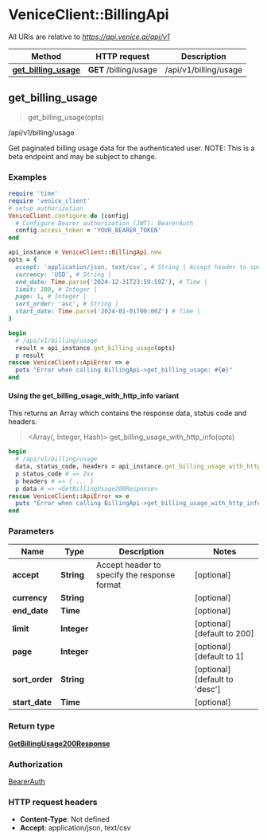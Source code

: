 # VeniceClient::BillingApi

All URIs are relative to *https://api.venice.ai/api/v1*

| Method | HTTP request | Description |
| ------ | ------------ | ----------- |
| [**get_billing_usage**](BillingApi.md#get_billing_usage) | **GET** /billing/usage | /api/v1/billing/usage |


## get_billing_usage

> <GetBillingUsage200Response> get_billing_usage(opts)

/api/v1/billing/usage

Get paginated billing usage data for the authenticated user. NOTE: This is a beta endpoint and may be subject to change.

### Examples

```ruby
require 'time'
require 'venice_client'
# setup authorization
VeniceClient.configure do |config|
  # Configure Bearer authorization (JWT): BearerAuth
  config.access_token = 'YOUR_BEARER_TOKEN'
end

api_instance = VeniceClient::BillingApi.new
opts = {
  accept: 'application/json, text/csv', # String | Accept header to specify the response format
  currency: 'USD', # String | 
  end_date: Time.parse('2024-12-31T23:59:59Z'), # Time | 
  limit: 200, # Integer | 
  page: 1, # Integer | 
  sort_order: 'asc', # String | 
  start_date: Time.parse('2024-01-01T00:00Z') # Time | 
}

begin
  # /api/v1/billing/usage
  result = api_instance.get_billing_usage(opts)
  p result
rescue VeniceClient::ApiError => e
  puts "Error when calling BillingApi->get_billing_usage: #{e}"
end
```

#### Using the get_billing_usage_with_http_info variant

This returns an Array which contains the response data, status code and headers.

> <Array(<GetBillingUsage200Response>, Integer, Hash)> get_billing_usage_with_http_info(opts)

```ruby
begin
  # /api/v1/billing/usage
  data, status_code, headers = api_instance.get_billing_usage_with_http_info(opts)
  p status_code # => 2xx
  p headers # => { ... }
  p data # => <GetBillingUsage200Response>
rescue VeniceClient::ApiError => e
  puts "Error when calling BillingApi->get_billing_usage_with_http_info: #{e}"
end
```

### Parameters

| Name | Type | Description | Notes |
| ---- | ---- | ----------- | ----- |
| **accept** | **String** | Accept header to specify the response format | [optional] |
| **currency** | **String** |  | [optional] |
| **end_date** | **Time** |  | [optional] |
| **limit** | **Integer** |  | [optional][default to 200] |
| **page** | **Integer** |  | [optional][default to 1] |
| **sort_order** | **String** |  | [optional][default to &#39;desc&#39;] |
| **start_date** | **Time** |  | [optional] |

### Return type

[**GetBillingUsage200Response**](GetBillingUsage200Response.md)

### Authorization

[BearerAuth](../README.md#BearerAuth)

### HTTP request headers

- **Content-Type**: Not defined
- **Accept**: application/json, text/csv

